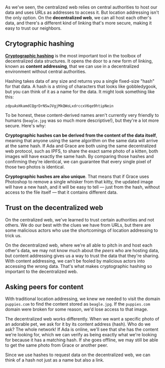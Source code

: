As we've seen, the centralized web relies on central authorities
to host our data and uses URLs as addresses to access it. But location
addressing isn't the only option. On the
<strong>decentralized web</strong>, we can all host each other's data,
and there's a different kind of linking that's more secure, making it easy to
trust our neighbors.

## Crytographic hashing

<strong>[Cryptographic hashing](https://en.wikipedia.org/wiki/Cryptographic_hash_function)</strong> is the
most important tool in the toolbox of decentralized data structures. It opens the door to a new form of linking, known as <strong>content
addressing</strong>, that we can use in a decentralized environment without central authorities.

Hashing takes data of any size and returns you a single fixed-size "hash" for that data.
A hash is a string of characters that looks like gobbledygook, but you can think of it
as a name for the data. It might look something like this:

`zdpuAsHkamdCQgrDrNSwJVgjMkQWoLxdrccxV6qe9htipNein`

To be honest, these content-derived names aren't currently very friendly to humans
(`beagle.jpg` was so much more descriptive!), but they're a lot more secure. Here's why:

<strong>Cryptographic hashes can be derived from the content of the data itself</strong>,
meaning that anyone using the same
algorithm on the same data will arrive at the same hash. If Ada and Grace
are both using the same decentralized web protocol, such as IPFS, to share the exact
same photo of a kitten, both images will have exactly the same hash. By comparing
those hashes and confirming they're identical, we can guarantee that every single pixel
of those two photos is identical.

<strong>Cryptographic hashes are also unique</strong>. That means that if Grace uses Photoshop to remove a
single whisker from that kitty, the updated image will have a new hash, and it will
be easy to tell &mdash; just from the hash, without access to the file itself &mdash; that it
contains different data.

## Trust on the decentralized web

On the centralized web, we've learned to trust certain authorities and not others. We do our best
with the clues we have from URLs, but there are some malicious actors who use the shortcomings of location
addressing to trick us.

On the decentralized web, where we're all able to pitch in and host each other's data, we may not
know much about the <em>peers</em> who are hosting data, but content addressing gives us a way to trust
the data that they're sharing. With content addressing, we can't be fooled by malicious actors into
accessing the wrong data. That's what makes cryptographic hashing so important to the decentralized web.

## Asking peers for content

With traditional location addressing, we knew we needed to visit the domain `puppies.com` to find the
content stored as `beagle.jpg`. If the `puppies.com` domain were broken for some reason, we'd lose
access to that image.

The decentralized web works differently. When we want a specific photo of an adorable pet, we ask for it
by its content address (hash). Who do we ask? The whole network! If Ada is online, we'll see that she has
the content we're looking for, which we can verify as being exactly what we're looking for because it has
a matching hash. If she goes offline, we may still be able to get the same photo from Grace or another peer.

Since we use hashes to request data on the decentralized web, we can think of a hash not just as a name but also a link.
